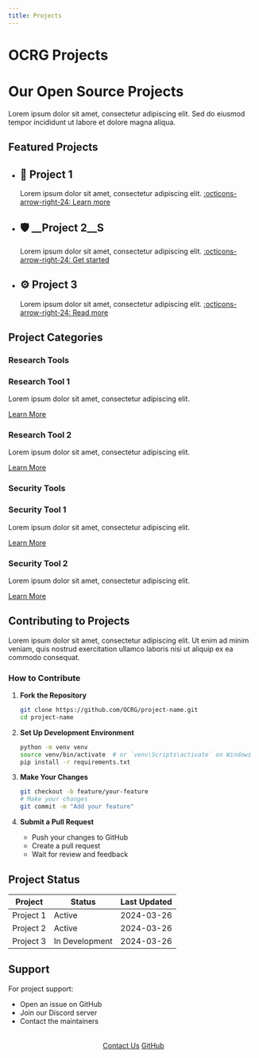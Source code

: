 ```yaml
---
title: Projects
---
```


# OCRG Projects

<div class="hero projects">
  <h1>Our Open Source Projects</h1>
  <p>Lorem ipsum dolor sit amet, consectetur adipiscing elit. Sed do eiusmod tempor incididunt ut labore et dolore magna aliqua.</p>
</div>

## Featured Projects

<div class="grid cards" markdown>

- :rocket: __Project 1__
    ---
    Lorem ipsum dolor sit amet, consectetur adipiscing elit.
    [:octicons-arrow-right-24: Learn more](template.md)

- :shield: __Project 2__S
    ---
    Lorem ipsum dolor sit amet, consectetur adipiscing elit.
    [:octicons-arrow-right-24: Get started](template.md)

- :gear: __Project 3__
    ---
    Lorem ipsum dolor sit amet, consectetur adipiscing elit.
    [:octicons-arrow-right-24: Read more](template.md)

</div>

## Project Categories

### Research Tools

<div class="feature-grid">
  <div class="feature-card">
    <h3>Research Tool 1</h3>
    <p>Lorem ipsum dolor sit amet, consectetur adipiscing elit.</p>
    <a href="#" class="btn btn-outline">Learn More</a>
  </div>
  
  <div class="feature-card">
    <h3>Research Tool 2</h3>
    <p>Lorem ipsum dolor sit amet, consectetur adipiscing elit.</p>
    <a href="#" class="btn btn-outline">Learn More</a>
  </div>
</div>

### Security Tools

<div class="feature-grid">
  <div class="feature-card">
    <h3>Security Tool 1</h3>
    <p>Lorem ipsum dolor sit amet, consectetur adipiscing elit.</p>
    <a href="#" class="btn btn-outline">Learn More</a>
  </div>
  
  <div class="feature-card">
    <h3>Security Tool 2</h3>
    <p>Lorem ipsum dolor sit amet, consectetur adipiscing elit.</p>
    <a href="#" class="btn btn-outline">Learn More</a>
  </div>
</div>

## Contributing to Projects

Lorem ipsum dolor sit amet, consectetur adipiscing elit. Ut enim ad minim veniam, quis nostrud exercitation ullamco laboris nisi ut aliquip ex ea commodo consequat.

### How to Contribute

1. **Fork the Repository**
   ```bash
   git clone https://github.com/OCRG/project-name.git
   cd project-name
   ```

2. **Set Up Development Environment**
   ```bash
   python -m venv venv
   source venv/bin/activate  # or `venv\Scripts\activate` on Windows
   pip install -r requirements.txt
   ```

3. **Make Your Changes**
   ```bash
   git checkout -b feature/your-feature
   # Make your changes
   git commit -m "Add your feature"
   ```

4. **Submit a Pull Request**
   - Push your changes to GitHub
   - Create a pull request
   - Wait for review and feedback

## Project Status

| Project | Status | Last Updated |
|---------|---------|--------------|
| Project 1 | Active | 2024-03-26 |
| Project 2 | Active | 2024-03-26 |
| Project 3 | In Development | 2024-03-26 |

## Support

For project support:

- Open an issue on GitHub
- Join our Discord server
- Contact the maintainers

<div style="text-align: center; margin: 2rem 0;">
  <a href="contact" class="md-button md-button--primary">Contact Us</a>
  <a href="https://github.com/OCRG" class="md-button">GitHub</a>
</div> 